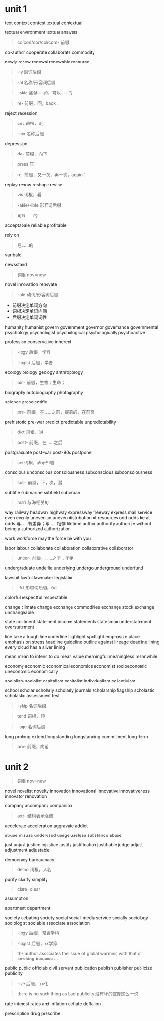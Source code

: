 # unit 1
text
context
contest
textual
contextual

textual environment
textual analysis

>co/con/cor/col/com- 前缀

co-author
cooperate
collaborate
commodity

newly
renew
renewal
renewable
resource

>-ly 副词后缀

>-al 名称/形容词后缀

>-able 能够.....的，可以......的

>re- 前缀，回，back：

reject
recession

>ces 词根，走

>-ion 名称后缀

depression
>de- 前缀，向下

>press 压

>re- 前缀，又一次，再一次，again：

replay
renow
reshape
revise
>vis 词根，看

>-able/-ible 形容词后缀

>可以......的

acceptabale
reliable
profitable

rely on

>易......的

varibale

newsstand

>词根 nov=new

novel
innovation
renovate

>-ate 动词/形容词后缀

* 前缀决定单词方向
* 词根决定单词内涵
* 后缀决定单词词性

humanity
humanist
govern
government
governor
governance
governmental
psychology
psychologist
psychological
psychologically
psychoactive

profession
conservative
inherent

>-logy 后缀，学科

>-logist 后缀，学者

ecology
biology
geology
anthropology

>bio- 前缀，生物；生命；

biography
autobiography
photography

science
prescientific

>pre- 前缀，在......之前，提前的，在前面

prehistoric
pre-war
predict
predictable
unpredictability

>dict 词根，说

>post- 前缀，在......之后

postgraduate
post-war
post-90s
postpone

>sci 词根，表示知道

conscious
unconscious
consciousness
subconscious
subconsciousness

>sub- 前缀，下，次，潜

subtitle
submarine
subfield
suburban

>mari 与海相关的

way
railway
headway
highway
expressway
freeway
express mail service
even
evenly
uneven
an uneven distribution of resources
odd
odds
be at odds 与......有差异；与......相悖
lifetime
author
authority
authorize
without being a authorized
authorization

work
workforce
may the force be with you

labor
labour
collaborate
collaboration
collaborative
collaborator

>under- 前缀，......之下；不足

undergraduate
underlie
underlying
undergo
underground
underfund

lawsuit
lawful
lawmaker
legislator

>-ful 形容词后缀，full

colorful
respectful
respectable

change
climate change
exchange
commodities exchange
stock exchange
unchangeable

state
continent
statement
income statements
statesman
understatement
overstatement

line
take a tough line
underline
highlight
spotlight
emphasize
place emphasis on
stress
headline
guideline
outline
against
lineage
deadline
lining
every cloud has a silver lining

mean
mean to
intend to do
mean value
meaningful
meaningless
meanwhile

economy
economic
economical
economics
economist
socioeconomic
uneconomic
economically

socialism
socialist
capitalism
capitalist
individualism
collectivism

school
scholar
scholarly
scholarly journals
scholarship
flagship
scholastic
scholastic assessment test

>-ship 名词后缀

>tend 词根，伸

>-age 名词后缀

long
prolong
extend
longstanding
longstanding commitment
long-term

>pro- 前缀，向前
# unit 2
>词根 nov=new

novel
novelist
novelty
innovation
innovational
innovative
innovativeness
innovator
renovation

company
accompany
companion

>axx- 结构表示强调

accelerate
acceleration
aggravate
addict

abuse
misuse
underused
usage
useless
substance abuse

just
unjust
justice
injustice
justify
justification
justifiable
judge
adjust
adjustment
adjustable

democracy
bureaucracy
>demo 词根，人名

purify
clarify
simplify

>clare=clear

assumption

apartment
department

society
debating society
social
social-media service
socially
sociology
sociologist
sociable
associate
association

>-logy 后缀，常表学科

>-logist 后缀，xx学家

>the author associates the issue of global warming with that of smoking because ...

public
public officials
civil servant
publication
publish
publisher
publicize
publicity

>-ize 后缀，xx化

>there is no such thing as bad publicity 没有坏的宣传这么一说

rate
interest rates and inflation
deflate
deflation

prescription drug
prescribe